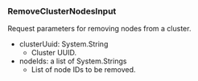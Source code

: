 ### RemoveClusterNodesInput
Request parameters for removing nodes from a cluster.

- clusterUuid: System.String
  - Cluster UUID.
- nodeIds: a list of System.Strings
  - List of node IDs to be removed.
